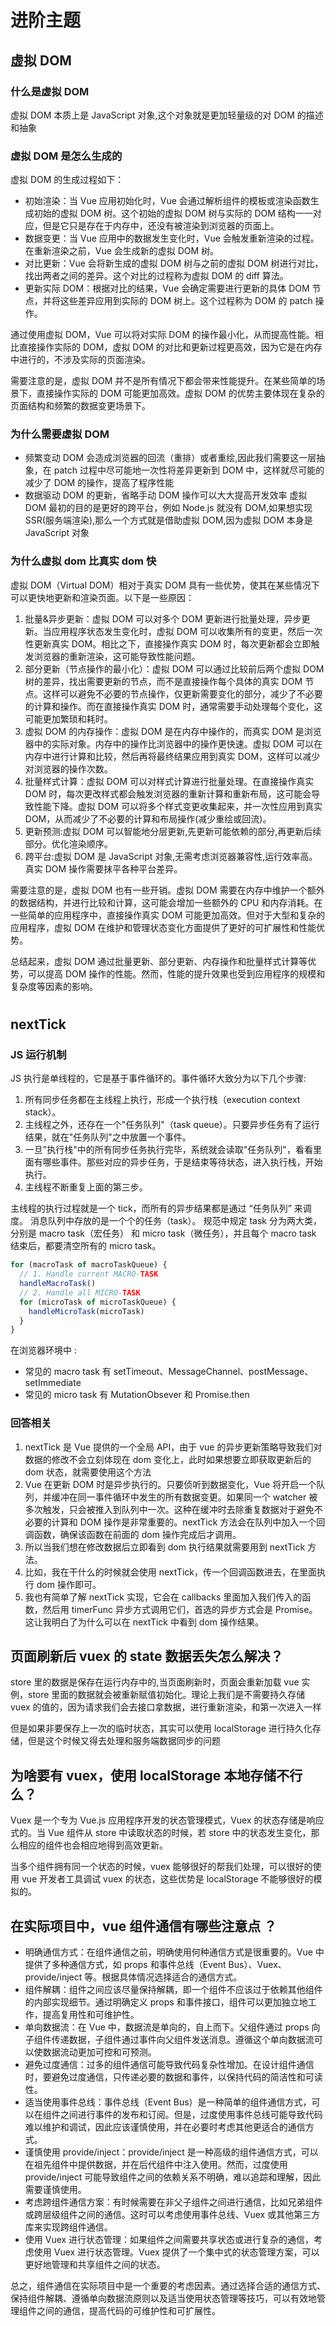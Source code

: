 # 进阶主题

## 虚拟 DOM

### 什么是虚拟 DOM

虚拟 DOM 本质上是 JavaScript 对象,这个对象就是更加轻量级的对 DOM 的描述和抽象

### 虚拟 DOM 是怎么生成的

虚拟 DOM 的生成过程如下：

- 初始渲染：当 Vue 应用初始化时，Vue 会通过解析组件的模板或渲染函数生成初始的虚拟 DOM 树。这个初始的虚拟 DOM 树与实际的 DOM 结构一一对应，但是它只是存在于内存中，还没有被渲染到浏览器的页面上。
- 数据变更：当 Vue 应用中的数据发生变化时，Vue 会触发重新渲染的过程。在重新渲染之前，Vue 会生成新的虚拟 DOM 树。
- 对比更新：Vue 会将新生成的虚拟 DOM 树与之前的虚拟 DOM 树进行对比，找出两者之间的差异。这个对比的过程称为虚拟 DOM 的 diff 算法。
- 更新实际 DOM：根据对比的结果，Vue 会确定需要进行更新的具体 DOM 节点，并将这些差异应用到实际的 DOM 树上。这个过程称为 DOM 的 patch 操作。

通过使用虚拟 DOM，Vue 可以将对实际 DOM 的操作最小化，从而提高性能。相比直接操作实际的 DOM，虚拟 DOM 的对比和更新过程更高效，因为它是在内存中进行的，不涉及实际的页面渲染。

需要注意的是，虚拟 DOM 并不是所有情况下都会带来性能提升。在某些简单的场景下，直接操作实际的 DOM 可能更加高效。虚拟 DOM 的优势主要体现在复杂的页面结构和频繁的数据变更场景下。

### 为什么需要虚拟 DOM

- 频繁变动 DOM 会造成浏览器的回流（重排）或者重绘,因此我们需要这一层抽象，在 patch 过程中尽可能地一次性将差异更新到 DOM 中，这样就尽可能的减少了 DOM 的操作，提高了程序性能
- 数据驱动 DOM 的更新，省略手动 DOM 操作可以大大提高开发效率
  虚拟 DOM 最初的目的是更好的跨平台，例如 Node.js 就没有 DOM,如果想实现 SSR(服务端渲染),那么一个方式就是借助虚拟 DOM,因为虚拟 DOM 本身是 JavaScript 对象

### 为什么虚拟 dom 比真实 dom 快

虚拟 DOM（Virtual DOM）相对于真实 DOM 具有一些优势，使其在某些情况下可以更快地更新和渲染页面。以下是一些原因：

1. 批量&异步更新：虚拟 DOM 可以对多个 DOM 更新进行批量处理，异步更新。当应用程序状态发生变化时，虚拟 DOM 可以收集所有的变更，然后一次性更新真实 DOM。相比之下，直接操作真实 DOM 时，每次更新都会立即触发浏览器的重新渲染，这可能导致性能问题。
2. 部分更新（节点操作的最小化）：虚拟 DOM 可以通过比较前后两个虚拟 DOM 树的差异，找出需要更新的节点，而不是直接操作每个具体的真实 DOM 节点。这样可以避免不必要的节点操作，仅更新需要变化的部分，减少了不必要的计算和操作。而在直接操作真实 DOM 时，通常需要手动处理每个变化，这可能更加繁琐和耗时。
3. 虚拟 DOM 的内存操作：虚拟 DOM 是在内存中操作的，而真实 DOM 是浏览器中的实际对象。内存中的操作比浏览器中的操作更快速。虚拟 DOM 可以在内存中进行计算和比较，然后再将最终结果应用到真实 DOM，这样可以减少对浏览器的操作次数。
4. 批量样式计算：虚拟 DOM 可以对样式计算进行批量处理。在直接操作真实 DOM 时，每次更改样式都会触发浏览器的重新计算和重新布局，这可能会导致性能下降。虚拟 DOM 可以将多个样式变更收集起来，并一次性应用到真实 DOM，从而减少了不必要的计算和布局操作(减少重绘或回流)。
5. 更新预测:虚拟 DOM 可以智能地分层更新,先更新可能依赖的部分,再更新后续部分。优化渲染顺序。
6. 跨平台:虚拟 DOM 是 JavaScript 对象,无需考虑浏览器兼容性,运行效率高。真实 DOM 操作需要抹平各种平台差异。

需要注意的是，虚拟 DOM 也有一些开销。虚拟 DOM 需要在内存中维护一个额外的数据结构，并进行比较和计算，这可能会增加一些额外的 CPU 和内存消耗。在一些简单的应用程序中，直接操作真实 DOM 可能更加高效。但对于大型和复杂的应用程序，虚拟 DOM 在维护和管理状态变化方面提供了更好的可扩展性和性能优势。

总结起来，虚拟 DOM 通过批量更新、部分更新、内存操作和批量样式计算等优势，可以提高 DOM 操作的性能。然而，性能的提升效果也受到应用程序的规模和复杂度等因素的影响。

#

## nextTick

### JS 运行机制

JS 执行是单线程的，它是基于事件循环的。事件循环大致分为以下几个步骤:

1. 所有同步任务都在主线程上执行，形成一个执行栈（execution context stack）。
2. 主线程之外，还存在一个"任务队列"（task queue）。只要异步任务有了运行结果，就在"任务队列"之中放置一个事件。
3. 一旦"执行栈"中的所有同步任务执行完毕，系统就会读取"任务队列"，看看里面有哪些事件。那些对应的异步任务，于是结束等待状态，进入执行栈，开始执行。
4. 主线程不断重复上面的第三步。

主线程的执行过程就是一个 tick，而所有的异步结果都是通过 “任务队列” 来调度。 消息队列中存放的是一个个的任务（task）。 规范中规定 task 分为两大类，分别是 macro task（宏任务） 和 micro task（微任务），并且每个 macro task 结束后，都要清空所有的 micro task。

```js
for (macroTask of macroTaskQueue) {
  // 1. Handle current MACRO-TASK
  handleMacroTask()
  // 2. Handle all MICRO-TASK
  for (microTask of microTaskQueue) {
    handleMicroTask(microTask)
  }
}
```

在浏览器环境中 :

- 常见的 macro task 有 setTimeout、MessageChannel、postMessage、setImmediate
- 常见的 micro task 有 MutationObsever 和 Promise.then

### 回答相关

1. nextTick 是 Vue 提供的一个全局 API，由于 vue 的异步更新策略导致我们对数据的修改不会立刻体现在 dom 变化上，此时如果想要立即获取更新后的 dom 状态，就需要使用这个方法
2. Vue 在更新 DOM 时是异步执行的。只要侦听到数据变化，Vue 将开启一个队列，并缓冲在同一事件循环中发生的所有数据变更。如果同一个 watcher 被多次触发，只会被推入到队列中一次。这种在缓冲时去除重复数据对于避免不必要的计算和 DOM 操作是非常重要的。nextTick 方法会在队列中加入一个回调函数，确保该函数在前面的 dom 操作完成后才调用。
3. 所以当我们想在修改数据后立即看到 dom 执行结果就需要用到 nextTick 方法。
4. 比如，我在干什么的时候就会使用 nextTick，传一个回调函数进去，在里面执行 dom 操作即可。
5. 我也有简单了解 nextTick 实现，它会在 callbacks 里面加入我们传入的函数，然后用 timerFunc 异步方式调用它们，首选的异步方式会是 Promise。这让我明白了为什么可以在 nextTick 中看到 dom 操作结果。

## 页面刷新后 vuex 的 state 数据丢失怎么解决？

store 里的数据是保存在运行内存中的,当页面刷新时，页面会重新加载 vue 实例，store 里面的数据就会被重新赋值初始化。理论上我们是不需要持久存储 vuex 的值的，因为请求我们会去接口拿数据，进行重新渲染，和第一次进入一样

但是如果非要保存上一次的临时状态，其实可以使用 localStorage 进行持久化存储，但是这个时候又得去处理和服务端数据同步的问题

## 为啥要有 vuex，使用 localStorage 本地存储不行么？

Vuex 是一个专为 Vue.js 应用程序开发的状态管理模式，Vuex 的状态存储是响应式的。当 Vue 组件从 store 中读取状态的时候，若 store 中的状态发生变化，那么相应的组件也会相应地得到高效更新。

当多个组件拥有同一个状态的时候，vuex 能够很好的帮我们处理，可以很好的使用 vue 开发者工具调试 vuex 的状态，这些优势是 localStorage 不能够很好的模拟的。

## 在实际项目中，vue 组件通信有哪些注意点 ？

- 明确通信方式：在组件通信之前，明确使用何种通信方式是很重要的。Vue 中提供了多种通信方式，如 props 和事件总线（Event Bus）、Vuex、provide/inject 等。根据具体情况选择适合的通信方式。
- 组件解耦：组件之间应该尽量保持解耦，即一个组件不应该过于依赖其他组件的内部实现细节。通过明确定义 props 和事件接口，组件可以更加独立地工作，提高复用性和可维护性。
- 单向数据流：在 Vue 中，数据流是单向的，自上而下。父组件通过 props 向子组件传递数据，子组件通过事件向父组件发送消息。遵循这个单向数据流可以使数据流动更加可控和可预测。
- 避免过度通信：过多的组件通信可能导致代码复杂性增加。在设计组件通信时，要避免过度通信，只传递必要的数据和事件，以保持代码的简洁性和可读性。
- 适当使用事件总线：事件总线（Event Bus）是一种简单的组件通信方式，可以在组件之间进行事件的发布和订阅。但是，过度使用事件总线可能导致代码难以维护和调试，因此应该谨慎使用，并在必要时考虑其他更适合的通信方式。
- 谨慎使用 provide/inject：provide/inject 是一种高级的组件通信方式，可以在祖先组件中提供数据，并在后代组件中注入使用。然而，过度使用 provide/inject 可能导致组件之间的依赖关系不明确，难以追踪和理解，因此需要谨慎使用。
- 考虑跨组件通信方案：有时候需要在非父子组件之间进行通信，比如兄弟组件或跨层级组件之间的通信。这时可以考虑使用事件总线、Vuex 或其他第三方库来实现跨组件通信。
- 使用 Vuex 进行状态管理：如果组件之间需要共享状态或进行复杂的通信，考虑使用 Vuex 进行状态管理。Vuex 提供了一个集中式的状态管理方案，可以更好地管理和共享组件之间的状态。

总之，组件通信在实际项目中是一个重要的考虑因素。通过选择合适的通信方式、保持组件解耦、遵循单向数据流原则以及适当使用状态管理等技巧，可以有效地管理组件之间的通信，提高代码的可维护性和可扩展性。
